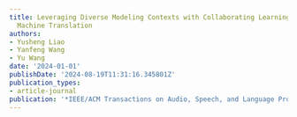 ```yaml
---
title: Leveraging Diverse Modeling Contexts with Collaborating Learning for Neural
  Machine Translation
authors:
- Yusheng Liao
- Yanfeng Wang
- Yu Wang
date: '2024-01-01'
publishDate: '2024-08-19T11:31:16.345801Z'
publication_types:
- article-journal
publication: '*IEEE/ACM Transactions on Audio, Speech, and Language Processing*'
---
```

